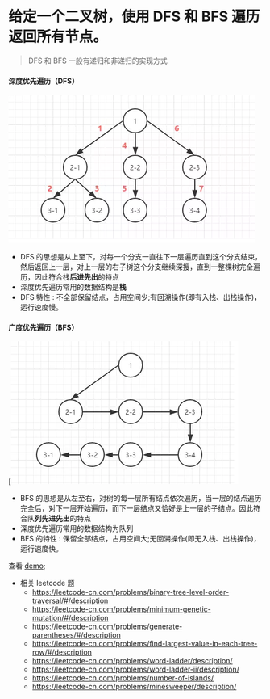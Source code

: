 # 给定一个二叉树，使用 DFS 和 BFS 遍历返回所有节点。

> DFS 和 BFS 一般有递归和非递归的实现方式

#### 深度优先遍历（DFS）

![DFS](./images/DFS.png)

- DFS 的思想是从上至下，对每一个分支一直往下一层遍历直到这个分支结束，然后返回上一层，对上一层的右子树这个分支继续深搜，直到一整棵树完全遍历，因此符合栈**后进先出**的特点
- 深度优先遍历常用的数据结构是**栈**
- DFS 特性 : 不全部保留结点，占用空间少;有回溯操作(即有入栈、出栈操作)，运行速度慢。

#### 广度优先遍历（BFS）

[![BFS](./images/BFS.png)

- BFS 的思想是从左至右，对树的每一层所有结点依次遍历，当一层的结点遍历完全后，对下一层开始遍历，而下一层结点又恰好是上一层的子结点。因此符合队**列先进先出**的特点
- 深度优先遍历常用的数据结构为队列
- BFS 的特性 : 保留全部结点，占用空间大;无回溯操作(即无入栈、出栈操作)，运行速度快。

查看 [demo](./demos/bfc-dfc.html);


- 相关 leetcode 题
    - https://leetcode-cn.com/problems/binary-tree-level-order-traversal/#/description
    - https://leetcode-cn.com/problems/minimum-genetic-mutation/#/description
    - https://leetcode-cn.com/problems/generate-parentheses/#/description
    - https://leetcode-cn.com/problems/find-largest-value-in-each-tree-row/#/description
    - https://leetcode-cn.com/problems/word-ladder/description/
    - https://leetcode-cn.com/problems/word-ladder-ii/description/
    - https://leetcode-cn.com/problems/number-of-islands/
    - https://leetcode-cn.com/problems/minesweeper/description/

